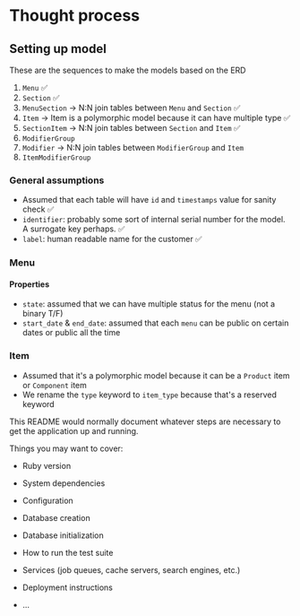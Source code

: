 # Thought process

## Setting up model

These are the sequences to make the models based on the ERD

1. `Menu` ✅
2. `Section` ✅
3. `MenuSection` -> N:N join tables between `Menu` and `Section` ✅
4. `Item` -> Item is a polymorphic model because it can have multiple type ✅
5. `SectionItem` -> N:N join tables between `Section` and `Item` ✅
6. `ModifierGroup`
7. `Modifier` -> N:N join tables between `ModifierGroup` and `Item`
8. `ItemModifierGroup`

### General assumptions

- Assumed that each table will have `id` and `timestamps` value for sanity check ✅
- `identifier`: probably some sort of internal serial number for the model. A surrogate key perhaps. ✅
- `label`: human readable name for the customer ✅

### Menu

#### Properties

- `state`: assumed that we can have multiple status for the menu (not a binary T/F)
- `start_date` & `end_date`: assumed that each `menu` can be public on certain dates or public all the time

### Item

- Assumed that it's a polymorphic model because it can be a `Product` item or `Component` item
- We rename the `type` keyword to `item_type` because that's a reserved keyword

This README would normally document whatever steps are necessary to get the
application up and running.

Things you may want to cover:

- Ruby version

- System dependencies

- Configuration

- Database creation

- Database initialization

- How to run the test suite

- Services (job queues, cache servers, search engines, etc.)

- Deployment instructions

- ...

